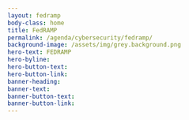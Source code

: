 ```yaml
---
layout: fedramp
body-class: home
title: FedRAMP
permalink: /agenda/cybersecurity/fedramp/
background-image: /assets/img/grey.background.png
hero-text: FEDRAMP
hero-byline: 
hero-button-text: 
hero-button-link: 
banner-heading: 
banner-text: 
banner-button-text: 
banner-button-link: 
---
```

